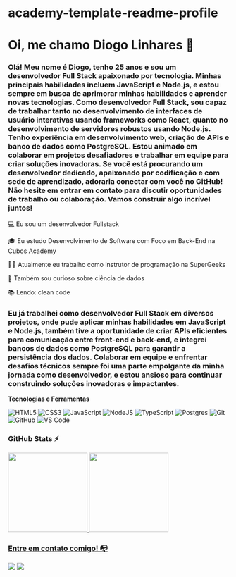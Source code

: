 
# academy-template-readme-profile

# Oi, me chamo Diogo Linhares 👋

### Olá! Meu nome é Diogo, tenho 25 anos e sou um desenvolvedor Full Stack apaixonado por tecnologia. Minhas principais habilidades incluem JavaScript e Node.js, e estou sempre em busca de aprimorar minhas habilidades e aprender novas tecnologias. Como desenvolvedor Full Stack, sou capaz de trabalhar tanto no desenvolvimento de interfaces de usuário interativas usando frameworks como React, quanto no desenvolvimento de servidores robustos usando Node.js. Tenho experiência em desenvolvimento web, criação de APIs e banco de dados como PostgreSQL. Estou animado em colaborar em projetos desafiadores e trabalhar em equipe para criar soluções inovadoras. Se você está procurando um desenvolvedor dedicado, apaixonado por codificação e com sede de aprendizado, adoraria conectar com você no GitHub! Não hesite em entrar em contato para discutir oportunidades de trabalho ou colaboração. Vamos construir algo incrível juntos!

💻 Eu sou um desenvolvedor Fullstack

<!-- Isso é um comentário, não irá aparecer no seu perfil
(Abaixo você seleciona o curso que você está fazendo no momento) -->

🎓 Eu estudo  Desenvolvimento de Software com Foco em Back-End na Cubos Academy

👩‍💻 Atualmente eu trabalho como instrutor de programação na SuperGeeks

🔎 Também sou curioso sobre ciência de dados

📚 Lendo: clean code

### Eu já trabalhei como desenvolvedor Full Stack em diversos projetos, onde pude aplicar minhas habilidades em JavaScript e Node.js, também tive a oportunidade de criar APIs eficientes para comunicação entre front-end e back-end, e integrei bancos de dados como PostgreSQL para garantir a persistência dos dados. Colaborar em equipe e enfrentar desafios técnicos sempre foi uma parte empolgante da minha jornada como desenvolvedor, e estou ansioso para continuar construindo soluções inovadoras e impactantes.

**Tecnologias e Ferramentas**

<!-- (Aqui você pode adicionar tecnologias que aprendeu no curso, já listamos algumas delas, e outras que já domina)) -->

![HTML5](https://img.shields.io/badge/html5-%23E34F26.svg?style=for-the-badge&logo=html5&logoColor=white)
![CSS3](https://img.shields.io/badge/css3-%231572B6.svg?style=for-the-badge&logo=css3&logoColor=white)
![JavaScript](https://img.shields.io/badge/javascript-%23323330.svg?style=for-the-badge&logo=javascript&logoColor=%23F7DF1E)
![NodeJS](https://img.shields.io/badge/node.js-6DA55F?style=for-the-badge&logo=node.js&logoColor=white)
![TypeScript](https://img.shields.io/badge/typescript-%23007ACC.svg?style=for-the-badge&logo=typescript&logoColor=white)
![Postgres](https://img.shields.io/badge/postgres-%23316192.svg?style=for-the-badge&logo=postgresql&logoColor=white)
![Git](https://img.shields.io/badge/git-%23F05033.svg?style=for-the-badge&logo=git&logoColor=white)
![GitHub](https://img.shields.io/badge/github-%23121011.svg?style=for-the-badge&logo=github&logoColor=white)
![VS Code](https://img.shields.io/badge/VS%20Code-0078d7.svg?style=for-the-badge&logo=visual-studio-code&logoColor=white)

<!-- (Já colocar tecnologias do On Demand que aprende no curso)) -->

<!--
Substitua o usuário lbguilherme pelo seu usuário no GitHub.
-->

### GitHub Stats ⚡
<div>
<a href="https://github.com/linhares7">
<img height="180em" src="https://github-readme-stats.vercel.app/api/top-langs/?username=linhares7&layout=compact&langs_count=7&theme=dracula"/>
<img height="180em" src="https://github-readme-stats.vercel.app/api?username=linhares7&show_icons=true&theme=dracula&include_all_commits=true&count_private=true"/>
</div>

### Entre em contato comigo! 📭
<div>
<a href="https://instagram.com/linharesdiogo" target="_blank"><img src="https://img.shields.io/badge/-Instagram-%23E4405F?style=for-the-badge&logo=instagram&logoColor=white" target="_blank"></a>
<a href="https://www.linkedin.com/in/linharesdiogo" target="_blank"><img src="https://img.shields.io/badge/-LinkedIn-%230077B5?style=for-the-badge&logo=linkedin&logoColor=white" target="_blank"></a>   
</div>


<!--
**academy-readme-template** is a ✨ _special_ ✨ repository because its `README.md` (this file) appears on your GitHub profile.
-->
